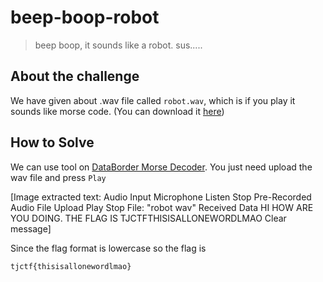 # beep-boop-robot
> beep boop, it sounds like a robot. sus.....

## About the challenge

We have given about .wav file called `robot.wav`, which is if you play it sounds like morse code. (You can download it [here](file/robot.wav))

## How to Solve

We can use tool on [DataBorder Morse Decoder](https://databorder.com/transfer/morse-sound-receiver/). You just need upload the wav file and press `Play`


[Image extracted text: Audio Input
Microphone
Listen
Stop
Pre-Recorded Audio File
Upload
Play
Stop
File: "robot wav"
Received Data
HI HOW ARE YOU DOING. THE FLAG IS TJCTFTHISISALLONEWORDLMAO
Clear message]


Since the flag format is lowercase so the flag is

```
tjctf{thisisallonewordlmao}
```